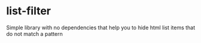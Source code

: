 # list-filter
Simple library with no dependencies that help you to hide html list items that do not match a pattern
